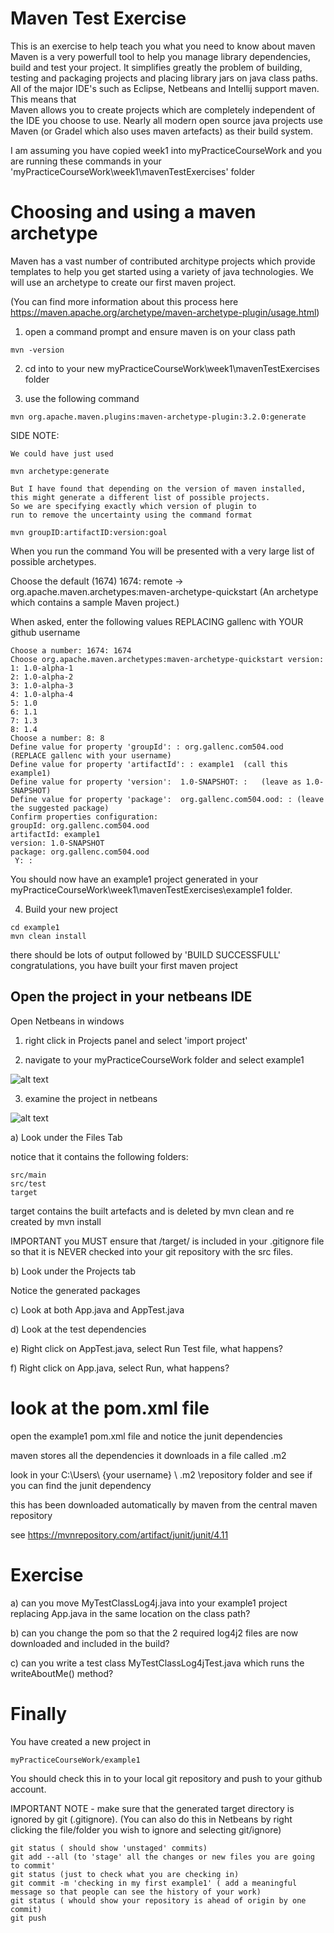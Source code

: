# Maven Test Exercise
This is an exercise to help teach you what you need to know about maven
Maven is a very powerfull tool to help you manage library dependencies, build and test your project.
It simplifies greatly the problem of building, testing and packaging projects and placing library jars on java class paths.
All of the major IDE's such as Eclipse, Netbeans and Intellij support maven.
This means that  
Maven allows you to create projects which are completely independent of the IDE you choose to use.
Nearly all modern open source java projects use Maven (or Gradel which also uses maven artefacts) as their build system. 

I am assuming you have copied week1 into myPracticeCourseWork and you are running these commands in your 'myPracticeCourseWork\week1\mavenTestExercises' folder

# Choosing and using a maven archetype
Maven has a vast number of contributed architype projects which provide templates to help you get started using a variety of java technologies. We will use an archetype to create our first maven project. 

(You can find more information about this process here
https://maven.apache.org/archetype/maven-archetype-plugin/usage.html)

1. open a command prompt and ensure maven is on your class path
```
mvn -version
```

2. cd into to your new myPracticeCourseWork\week1\mavenTestExercises folder

3. use the following command

```
mvn org.apache.maven.plugins:maven-archetype-plugin:3.2.0:generate
```

SIDE NOTE: 
```
We could have just used 

mvn archetype:generate

But I have found that depending on the version of maven installed, 
this might generate a different list of possible projects.
So we are specifying exactly which version of plugin to 
run to remove the uncertainty using the command format

mvn groupID:artifactID:version:goal
```

When you run the command 
You will be presented with a very large list of possible archetypes.

Choose the default (1674) 1674: remote -> org.apache.maven.archetypes:maven-archetype-quickstart (An archetype which contains a sample Maven project.)

When asked, enter the following values REPLACING gallenc with YOUR github username
```
Choose a number: 1674: 1674
Choose org.apache.maven.archetypes:maven-archetype-quickstart version:
1: 1.0-alpha-1
2: 1.0-alpha-2
3: 1.0-alpha-3
4: 1.0-alpha-4
5: 1.0
6: 1.1
7: 1.3
8: 1.4
Choose a number: 8: 8
Define value for property 'groupId': : org.gallenc.com504.ood  (REPLACE gallenc with your username)
Define value for property 'artifactId': : example1  (call this example1)
Define value for property 'version':  1.0-SNAPSHOT: :   (leave as 1.0-SNAPSHOT)
Define value for property 'package':  org.gallenc.com504.ood: : (leave the suggested package)
Confirm properties configuration:
groupId: org.gallenc.com504.ood
artifactId: example1
version: 1.0-SNAPSHOT
package: org.gallenc.com504.ood
 Y: :
```

You should now have an example1 project generated in your myPracticeCourseWork\week1\mavenTestExercises\example1 folder.

4. Build your new project
```
cd example1
mvn clean install
```
there should be lots of output followed by 'BUILD SUCCESSFULL'
congratulations, you have built your first maven project

## Open the project in your netbeans IDE
Open Netbeans in windows

1. right click in Projects panel and select 'import project'

2. navigate to your myPracticeCourseWork folder and select example1

![alt text](../maven-test-exercise/images/NetbeansMaven1.png "Figure NetbeansMaven1.png")


3. examine the project in netbeans

![alt text](../maven-test-exercise/images/NetbeansMaven2.png "Figure NetbeansMaven2.png")

a) Look under the Files Tab

notice that it contains the following folders:
```
src/main 
src/test 
target
```
target contains the built artefacts and is deleted by mvn clean and re created by mvn install

IMPORTANT you MUST ensure that /target/ is included in your .gitignore file so that it is NEVER checked into your git repository with the src files.

b) Look under the Projects tab

Notice the generated packages

c) Look at both App.java and AppTest.java

d) Look at the test dependencies

e) Right click on AppTest.java, select Run Test file, what happens?

f) Right click on App.java, select Run, what happens?

# look at the pom.xml file

open the example1 pom.xml file and notice the junit dependencies 

maven stores all the dependencies it downloads in a file called .m2

look in your C:\Users\ {your username} \ .m2 \repository folder and see if you can find the junit dependency

this has been downloaded automatically by maven from the central maven repository

see https://mvnrepository.com/artifact/junit/junit/4.11

# Exercise

a) can you move MyTestClassLog4j.java into your example1 project replacing App.java in the same location on the class path?

b) can you change the pom so that the 2 required log4j2 files are now downloaded and included in the build?

c) can you write a test class MyTestClassLog4jTest.java which runs the writeAboutMe() method?

# Finally
You have created a new project in  
```
myPracticeCourseWork/example1
```
You should check this in to your local git repository and push to your github account.

IMPORTANT NOTE - make sure that the generated target directory is ignored by git (.gitignore). 
(You can also do this in Netbeans by right clicking the file/folder you wish to ignore and selecting git/ignore)

```
git status ( should show 'unstaged' commits)
git add --all (to 'stage' all the changes or new files you are going to commit'
git status (just to check what you are checking in)
git commit -m 'checking in my first example1' ( add a meaningful message so that people can see the history of your work)
git status ( whould show your repository is ahead of origin by one commit)
git push
```



